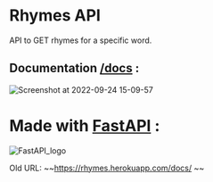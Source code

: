 # Rhymes API
API to GET rhymes for a specific word.

## Documentation [/docs](https://rhymes.herokuapp.com/docs) :

![Screenshot at 2022-09-24 15-09-57](https://user-images.githubusercontent.com/68897241/192091283-b74faa97-8d31-48ee-b2d9-ffb8f59b35a8.png)


# Made with [FastAPI](https://fastapi.tiangolo.com/) :
![FastAPI_logo](https://user-images.githubusercontent.com/68897241/192091105-9411e961-6e57-484a-951d-865224450fbe.png)


Old URL:  ~~https://rhymes.herokuapp.com/docs/ ~~
